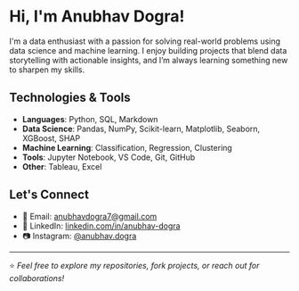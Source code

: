 # Hi, I'm Anubhav Dogra!

I'm a data enthusiast with a passion for solving real-world problems using data science and machine learning. I enjoy building projects that blend data storytelling with actionable insights, and I’m always learning something new to sharpen my skills.

## Technologies & Tools
- **Languages**: Python, SQL, Markdown
- **Data Science**: Pandas, NumPy, Scikit-learn, Matplotlib, Seaborn, XGBoost, SHAP
- **Machine Learning**: Classification, Regression, Clustering
- **Tools**: Jupyter Notebook, VS Code, Git, GitHub
- **Other**: Tableau, Excel

## Let's Connect
- 📧 Email: [anubhavdogra7@gmail.com](mailto:anubhavdogra7@gmail.com)
- 💼 LinkedIn: [linkedin.com/in/anubhav-dogra](https://www.linkedin.com/in/anubhav-dogra/)
- 📷 Instagram: [@anubhav.dogra](https://www.instagram.com/anubhav.dogra/)

---

⭐️ *Feel free to explore my repositories, fork projects, or reach out for collaborations!*
